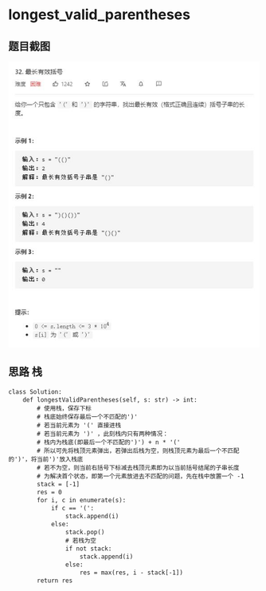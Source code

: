 # longest_valid_parentheses

## 题目截图
 ![](longest_valid_parentheses.jpg)

## 思路 栈

    class Solution:
        def longestValidParentheses(self, s: str) -> int:
            # 使用栈，保存下标
            # 栈底始终保存最后一个不匹配的')'
            # 若当前元素为 '(' 直接进栈
            # 若当前元素为 ')' ，此刻栈内只有两种情况：
            # 栈内为栈底(即最后一个不匹配的')') + n * '('
            # 所以可先将栈顶元素弹出，若弹出后栈为空，则栈顶元素为最后一个不匹配的')'，将当前')'放入栈底
            # 若不为空，则当前右括号下标减去栈顶元素即为以当前括号结尾的子串长度
            # 为解决首个状态，即第一个元素放进去不匹配的问题，先在栈中放置一个 -1
            stack = [-1]
            res = 0
            for i, c in enumerate(s):
                if c == '(':
                    stack.append(i)
                else:
                    stack.pop()
                    # 若栈为空
                    if not stack:
                        stack.append(i)
                    else:
                        res = max(res, i - stack[-1])
            return res

